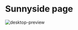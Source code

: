 # Sunnyside page

![desktop-preview](https://github.com/ViolInKK/Sunnyside/assets/102133609/067e312f-bf1f-4c00-97aa-d6f51ad3dc3e)
